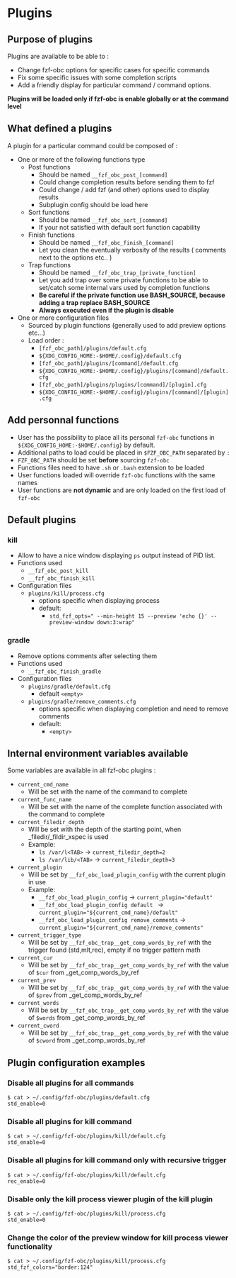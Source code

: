 # Plugins

## Purpose of plugins

Plugins are available to be able to :

- Change fzf-obc options for specific cases for specific commands
- Fix some specific issues with some completion scripts
- Add a friendly display for particular command / command options.

**Plugins will be loaded only if fzf-obc is enable globally or at the command level**

## What defined a plugins

A plugin for a particular command could be composed of :

- One or more of the following functions type
    - Post functions
        - Should be named `__fzf_obc_post_[command]`
        - Could change completion results before sending them to fzf
        - Could change / add fzf (and other) options used to display results
        - Subplugin config should be load here
    - Sort functions
        - Should be named `__fzf_obc_sort_[command]`
        - If your not satisfied with default sort function capability
    - Finish functions
        - Should be named `__fzf_obc_finish_[command]`
        - Let you clean the eventually verbosity of the results ( comments next to
            the options etc.. )
    - Trap functions
        - Should be named `__fzf_obc_trap_[private_function]`
        - Let you add trap over some private functions to be able to set/catch some
            internal vars used by completion functions
        - **Be careful if the private function use BASH_SOURCE, because adding a
            trap replace BASH_SOURCE**
        - **Always executed even if the plugin is disable**
- One or more configuration files
    - Sourced by plugin functions (generally used to add preview options etc...)
    - Load order :
        - `[fzf_obc_path]/plugins/default.cfg` 
        - `${XDG_CONFIG_HOME:-$HOME/.config}/default.cfg` 
        - `[fzf_obc_path]/plugins/[command]/default.cfg`
        - `${XDG_CONFIG_HOME:-$HOME/.config}/plugins/[command]/default.cfg`
        - `[fzf_obc_path]/plugins/plugins/[command]/[plugin].cfg`
        - `${XDG_CONFIG_HOME:-$HOME/.config}/plugins/[command]/[plugin].cfg`


## Add personnal functions

- User has the possibility to place all its personal `fzf-obc` functions in  
`${XDG_CONFIG_HOME:-$HOME/.config}` by default.
- Additional paths to load could be placed in `$FZF_OBC_PATH` separated by `:`
- `FZF_OBC_PATH` should be set **before** sourcing `fzf-obc`
- Functions files need to have `.sh` or `.bash` extension to be loaded
- User functions loaded will override `fzf-obc` functions with the same names
- User functions are **not dynamic** and are only loaded on the first load of `fzf-obc`

## Default plugins

### kill

- Allow to have a nice window displaying `ps` output instead of PID list.
- Functions used
    - `__fzf_obc_post_kill`
    - `__fzf_obc_finish_kill`
- Configuration files
    - `plugins/kill/process.cfg`
        - options specific when displaying process
        - default:
            - `std_fzf_opts=" --min-height 15 --preview 'echo {}' --preview-window down:3:wrap"`

### gradle

- Remove options comments after selecting them
- Functions used
    - `__fzf_obc_finish_gradle`
- Configuration files
    - `plugins/gradle/default.cfg`
        - default `<empty>`
    - `plugins/gradle/remove_comments.cfg`
        - options specific when displaying completion and need to remove comments
        - default:
            - `<empty>`

## Internal environment variables available

Some variables are available in all fzf-obc plugins :

- `current_cmd_name`
    - Will be set with the name of the command to complete
- `current_func_name`
    - Will be set with the name of the complete function associated with the command to complete
- `current_filedir_depth`
    - Will be set with the depth of the starting point, when _filedir/_fildir_xspec is used  
    - Example:
        - `ls /var/l<TAB>` -> `current_filedir_depth=2`
        - `ls /var/lib/<TAB>` -> `current_filedir_depth=3`
- `current_plugin`
    - Will be set by `__fzf_obc_load_plugin_config` with the current plugin in use
    - Example:
        - `__fzf_obc_load_plugin_config` -> `current_plugin="default"`
        - `__fzf_obc_load_plugin_config default ` -> `current_plugin="${current_cmd_name}/default"`
        - `__fzf_obc_load_plugin_config remove_comments` -> `current_plugin="${current_cmd_name}/remove_comments"`
- `current_trigger_type`
    - Will be set by `__fzf_obc_trap__get_comp_words_by_ref` with the trigger found (std,mlt,rec), empty if no trigger pattern math
- `current_cur`
    - Will be set by `__fzf_obc_trap__get_comp_words_by_ref` with the value of `$cur` from _get_comp_words_by_ref
- `current_prev`
    - Will be set by `__fzf_obc_trap__get_comp_words_by_ref` with the value of `$prev` from _get_comp_words_by_ref
- `current_words`
    - Will be set by `__fzf_obc_trap__get_comp_words_by_ref` with the value of `$words` from _get_comp_words_by_ref
- `current_cword`
    - Will be set by `__fzf_obc_trap__get_comp_words_by_ref` with the value of `$cword` from _get_comp_words_by_ref

## Plugin configuration examples

### Disable all plugins for all commands

```
$ cat > ~/.config/fzf-obc/plugins/default.cfg
std_enable=0
```

### Disable all plugins for kill command

```
$ cat > ~/.config/fzf-obc/plugins/kill/default.cfg
std_enable=0
```

### Disable all plugins for kill command only with recursive trigger
```
$ cat > ~/.config/fzf-obc/plugins/kill/default.cfg
rec_enable=0
```

### Disable only the kill process viewer plugin of the kill plugin

```
$ cat > ~/.config/fzf-obc/plugins/kill/process.cfg
std_enable=0
```

### Change the color of the preview window for kill process viewer functionality

```
$ cat > ~/.config/fzf-obc/plugins/kill/process.cfg
std_fzf_colors="border:124"
```

